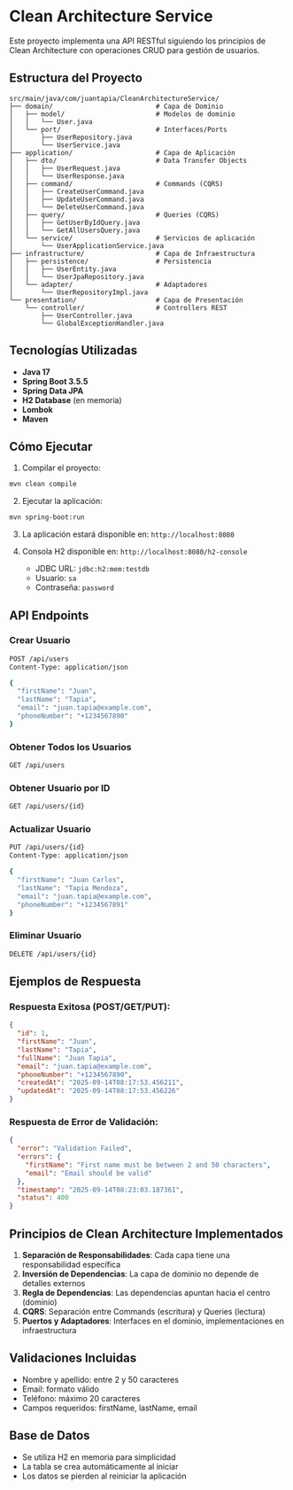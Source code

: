 # Clean Architecture Service

Este proyecto implementa una API RESTful siguiendo los principios de Clean Architecture con operaciones CRUD para gestión de usuarios.

## Estructura del Proyecto

```
src/main/java/com/juantapia/CleanArchitectureService/
├── domain/                          # Capa de Dominio
│   ├── model/                       # Modelos de dominio
│   │   └── User.java
│   └── port/                        # Interfaces/Ports
│       ├── UserRepository.java
│       └── UserService.java
├── application/                     # Capa de Aplicación
│   ├── dto/                         # Data Transfer Objects
│   │   ├── UserRequest.java
│   │   └── UserResponse.java
│   ├── command/                     # Commands (CQRS)
│   │   ├── CreateUserCommand.java
│   │   ├── UpdateUserCommand.java
│   │   └── DeleteUserCommand.java
│   ├── query/                       # Queries (CQRS)
│   │   ├── GetUserByIdQuery.java
│   │   └── GetAllUsersQuery.java
│   └── service/                     # Servicios de aplicación
│       └── UserApplicationService.java
├── infrastructure/                  # Capa de Infraestructura
│   ├── persistence/                 # Persistencia
│   │   ├── UserEntity.java
│   │   └── UserJpaRepository.java
│   └── adapter/                     # Adaptadores
│       └── UserRepositoryImpl.java
└── presentation/                    # Capa de Presentación
    └── controller/                  # Controllers REST
        ├── UserController.java
        └── GlobalExceptionHandler.java
```

## Tecnologías Utilizadas

- **Java 17**
- **Spring Boot 3.5.5**
- **Spring Data JPA**
- **H2 Database** (en memoria)
- **Lombok**
- **Maven**

## Cómo Ejecutar

1. Compilar el proyecto:
```bash
mvn clean compile
```

2. Ejecutar la aplicación:
```bash
mvn spring-boot:run
```

3. La aplicación estará disponible en: `http://localhost:8080`

4. Consola H2 disponible en: `http://localhost:8080/h2-console`
   - JDBC URL: `jdbc:h2:mem:testdb`
   - Usuario: `sa`
   - Contraseña: `password`

## API Endpoints

### Crear Usuario
```bash
POST /api/users
Content-Type: application/json

{
  "firstName": "Juan",
  "lastName": "Tapia",
  "email": "juan.tapia@example.com",
  "phoneNumber": "+1234567890"
}
```

### Obtener Todos los Usuarios
```bash
GET /api/users
```

### Obtener Usuario por ID
```bash
GET /api/users/{id}
```

### Actualizar Usuario
```bash
PUT /api/users/{id}
Content-Type: application/json

{
  "firstName": "Juan Carlos",
  "lastName": "Tapia Mendoza",
  "email": "juan.tapia@example.com",
  "phoneNumber": "+1234567891"
}
```

### Eliminar Usuario
```bash
DELETE /api/users/{id}
```

## Ejemplos de Respuesta

### Respuesta Exitosa (POST/GET/PUT):
```json
{
  "id": 1,
  "firstName": "Juan",
  "lastName": "Tapia",
  "fullName": "Juan Tapia",
  "email": "juan.tapia@example.com",
  "phoneNumber": "+1234567890",
  "createdAt": "2025-09-14T08:17:53.456211",
  "updatedAt": "2025-09-14T08:17:53.456226"
}
```

### Respuesta de Error de Validación:
```json
{
  "error": "Validation Failed",
  "errors": {
    "firstName": "First name must be between 2 and 50 characters",
    "email": "Email should be valid"
  },
  "timestamp": "2025-09-14T08:23:03.187361",
  "status": 400
}
```

## Principios de Clean Architecture Implementados

1. **Separación de Responsabilidades**: Cada capa tiene una responsabilidad específica
2. **Inversión de Dependencias**: La capa de dominio no depende de detalles externos
3. **Regla de Dependencias**: Las dependencias apuntan hacia el centro (dominio)
4. **CQRS**: Separación entre Commands (escritura) y Queries (lectura)
5. **Puertos y Adaptadores**: Interfaces en el dominio, implementaciones en infraestructura

## Validaciones Incluidas

- Nombre y apellido: entre 2 y 50 caracteres
- Email: formato válido
- Teléfono: máximo 20 caracteres
- Campos requeridos: firstName, lastName, email

## Base de Datos

- Se utiliza H2 en memoria para simplicidad
- La tabla se crea automáticamente al iniciar
- Los datos se pierden al reiniciar la aplicación